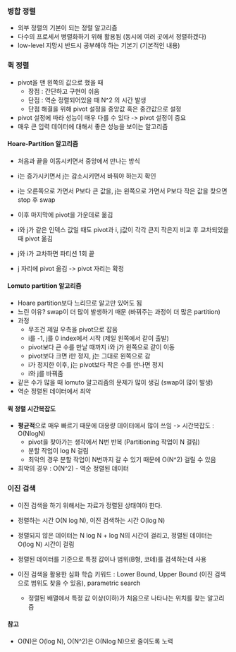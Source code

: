 ### 병합 정렬
- 외부 정렬의 기본이 되는 정렬 알고리즘
- 다수의 프로세서 병렬화하기 위해 활용됨 (동시에 여러 곳에서 정렬하겠다)
- low-level 지망시 반드시 공부해야 하는 기본기 (기본적인 내용)

### 퀵 정렬
- pivot을 맨 왼쪽의 값으로 했을 때
  - 장점 : 간단하고 구현이 쉬움
  - 단점 : 역순 정렬되어있을 때 N^2 의 시간 발생
  - 단점 해결을 위해 pivot 설정을 중앙값 혹은 중간값으로 설정
- pivot 설정에 따라 성능이 매우 다를 수 있다 -> pivot 설정이 중요
- 매우 큰 입력 데이터에 대해서 좋은 성능을 보이는 알고리즘

#### Hoare-Partition 알고리즘
- 처음과 끝을 이동시키면서 중앙에서 만나는 방식
- i는 증가시키면서 j는 감소시키면서 바꿔야 하는지 확인
- i는 오른쪽으로 가면서 P보다 큰 값을, j는 왼쪽으로 가면서 P보다 작은 값을 찾으면 stop 후 swap
- 이후 마지막에 pivot을 가운데로 옮김
- i와 j가 같은 인덱스 값일 때도 pivot과 i, j값이 각각 큰지 작은지 비교 후 교차되었을때 pivot 옮김

- j와 i가 교차하면 파티션 1회 끝
- j 자리에 pivot 옮김 -> pivot 자리는 확정

#### Lomuto partition 알고리즘
- Hoare partition보다 느리므로 알고만 있어도 됨
- 느린 이유? swap이 더 많이 발생하기 때문 (바꿔주는 과정이 더 많은 partition)
- 과정
  - 무조건 제일 우측을 pivot으로 잡음
  - i를 -1, j를 0 index에서 시작 (제일 왼쪽에서 같이 출발)
  - pivot보다 큰 수를 만날 때까지 i와 j가 왼쪽으로 같이 이동
  - pivot보다 크면 i만 정지, j는 그대로 왼쪽으로 감
  - i가 정지한 이후, j는 pivot보다 작은 수를 만나면 정지
  - i와 j를 바꿔줌
- 같은 수가 많을 때 lomuto 알고리즘의 문제가 많이 생김 (swap이 많이 발생)
- 역순 정렬된 데이터에서 최악

#### 퀵 정렬 시간복잡도
- **평균적**으로 매우 빠르기 때문에 대용량 데이터에서 많이 쓰임 -> 시간복잡도 : O(NlogN)
  - pivot을 찾아가는 생각에서 N번 반복 (Partitioning 작업이 N 걸림)
  - 분할 작업이 log N 걸림
  - 최악의 경우 분할 작업이 N번까지 갈 수 있기 때문에 O(N^2) 걸릴 수 있음
- 최악의 경우 : O(N^2) - 역순 정렬된 데이터

### 이진 검색
- 이진 검색을 하기 위해서는 자료가 정렬된 상태여야 한다.
- 정렬하는 시간 O(N log N), 이진 검색하는 시간 O(log N)
- 정렬되지 않은 데이터는 N log N + log N의 시간이 걸리고, 정렬된 데이터는 O(log N) 시간이 걸림

- 정렬된 데이터를 기준으로 특정 값이나 범위(B형, 코테)를 검색하는데 사용
- 이진 검색을 활용한 심화 학습 키워드 : Lower Bound, Upper Bound (이진 검색으로 범위도 찾을 수 있음), parametric search
  - 정렬된 배열에서 특정 값 이상(이하)가 처음으로 나타나는 위치를 찾는 알고리즘

#### 참고
- O(N)은 O(log N), O(N^2)은 O(Nlog N)으로 줄이도록 노력